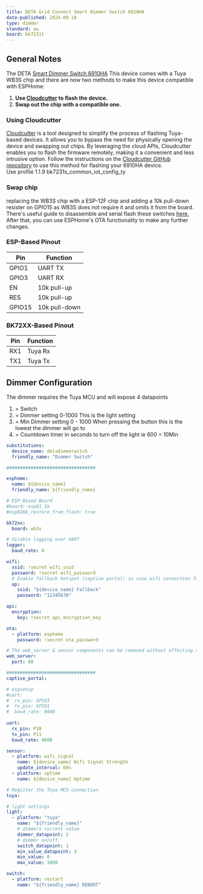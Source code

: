 ```yaml
---
title: DETA Grid Connect Smart Dimmer Switch 6910HA
date-published: 2024-09-18
type: dimmer
standard: au
board: bk7231t
---
```


## General Notes

The DETA [Smart Dimmer Switch 6910HA](https://www.bunnings.com.au/deta-white-grid-connect-smart-touch-single-dimmer_p0237206)  This device comes with a Tuya WB3S chip and there are now two methods to make this device compatible with ESPHome:

1. **Use [Cloudcutter](https://github.com/tuya-cloudcutter/tuya-cloudcutter) to flash the device.**
2. **Swap out the chip with a compatible one.**

### Using Cloudcutter

[Cloudcutter](https://github.com/tuya-cloudcutter/tuya-cloudcutter) is a tool designed to simplify the process of flashing Tuya-based devices. It allows you to bypass the need for physically opening the device and swapping out chips. By leveraging the cloud APIs, Cloudcutter enables you to flash the firmware remotely, making it a convenient and less intrusive option. Follow the instructions on the [Cloudcutter GitHub repository](https://github.com/tuya-cloudcutter/tuya-cloudcutter) to use this method for flashing your 6910HA device.  
Use profile  1.1.9 bk7231s_common_iot_config_ty

### Swap chip
replacing the WB3S chip with a ESP-12F chip and adding a 10k pull-down resister on GPIO15 as WB3S does not require it and omits it from the board.
There's useful guide to disassemble and serial flash these switches [here.](https://blog.mikejmcguire.com/2020/05/22/deta-grid-connect-3-and-4-gang-light-switches-and-home-assistant/) After that, you can use ESPHome's OTA functionality to make any further changes.

### ESP-Based Pinout

| Pin    | Function      |
| ------ | ------------- |
| GPIO1  | UART TX       |
| GPIO3  | UART RX       |
| EN     | 10k pull-up   |
| RES    | 10k pull-up   |
| GPIO15 | 10k pull-down |

### BK72XX-Based Pinout

| Pin   | Function |
| ----- | -------- |
| RX1   | Tuya Rx  |
| TX1   | Tuya Tx  |

## Dimmer Configuration
The dimmer requires the Tuya MCU and will expose 4 datapoints
1. = Switch
2. = Dimmer setting  0-1000  This is the light setting
3. = Min Dimmer setting 0 - 1000 When pressing the button this is the lowest the dimmer will go to
6. = Countdown timer in seconds to turn off the light  ie 600 = 10Min


```yaml
substitutions:
  device_name: detadimmerwitch
  friendly_name: "Dimmer Switch"

#################################

esphome:
  name: ${device_name}
  friendly_name: ${friendly_name}

# ESP-Based Board
#board: esp01_1m
#esp8266_restore_from_flash: true

bk72xx:
  board: wb3s

# disable logging over UART
logger:
  baud_rate: 0

wifi:
  ssid: !secret wifi_ssid
  password: !secret wifi_password
  # Enable fallback hotspot (captive portal) in case wifi connection fails
  ap:
    ssid: "${device_name} Fallback"
    password: "12345678"

api:
  encryption:
    key: !secret api_encryption_key

ota:
  - platform: esphome
    password: !secret ota_password

# The web_server & sensor components can be removed without affecting core functionaility.
web_server:
  port: 80

#################################
captive_portal:

# espsetup
#uart:
#  rx_pin: GPIO3
#  tx_pin: GPIO1
#  baud_rate: 9600
     
uart:
  rx_pin: P10
  tx_pin: P11
  baud_rate: 9600

sensor:
  - platform: wifi_signal
    name: ${device_name} Wifi Signal Strength
    update_interval: 60s
  - platform: uptime
    name: ${device_name} Uptime

# Register the Tuya MCU connection
tuya:

# light settings
light:
  - platform: "tuya"
    name: "${friendly_name}"
    # dimmers current value
    dimmer_datapoint: 2
    # dimmer on/off
    switch_datapoint: 1
    min_value_datapoint: 3
    min_value: 0
    max_value: 1000

switch:
  - platform: restart
    name: "${friendly_name} REBOOT"
```
